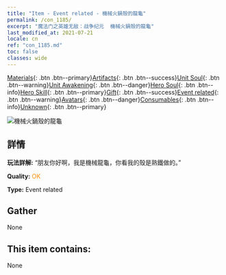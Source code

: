 ```yaml
---
title: "Item - Event related - 機械火鍋殼的龍龜"
permalink: /con_1185/
excerpt: "魔法门之英雄无敌：战争纪元  機械火鍋殼的龍龜"
last_modified_at: 2021-07-21
locale: cn
ref: "con_1185.md"
toc: false
classes: wide
---
```

 [Materials](/ItemsCN/){: .btn .btn--primary}[Artifacts](/ItemsCN/Artifacts/){: .btn .btn--success}[Unit Soul](/ItemsCN/UnitSoul/){: .btn .btn--warning}[Unit Awakening](/ItemsCN/UnitAwakening/){: .btn .btn--danger}[Hero Soul](/ItemsCN/HeroSoul/){: .btn .btn--info}[Hero Skill](/ItemsCN/HeroSkill/){: .btn .btn--primary}[Gift](/ItemsCN/Gift/){: .btn .btn--success}[Event related](/ItemsCN/Events/){: .btn .btn--warning}[Avatars](/ItemsCN/Avatars/){: .btn .btn--danger}[Consumables](/ItemsCN/Consumables/){: .btn .btn--info}[Unknown](/ItemsCN/Unknown/){: .btn .btn--primary}

 ![機械火鍋殼的龍龜](/images/t/i_81512231.png)

## 詳情
 **玩法詳解:** “朋友你好啊，我是機械龍龜，你看我的殼是熟鐵做的。”

 **Quality:** <span style="color: #FF8C00">OK</span>

 **Type:** Event related

## Gather

  None

## This item contains:

  None

